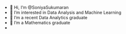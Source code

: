 - 👋 Hi, I’m @SoniyaSukumaran
- 👀 I’m interested in Data Analysis and Machine Learning
- 🌱 I’m a recent Data Analytics graduate 
- 💞️ I’m a Mathematics graduate
- 

<!---
SoniyaSukumaran/SoniyaSukumaran is a ✨ special ✨ repository because its `README.md` (this file) appears on your GitHub profile.
You can click the Preview link to take a look at your changes.
--->
